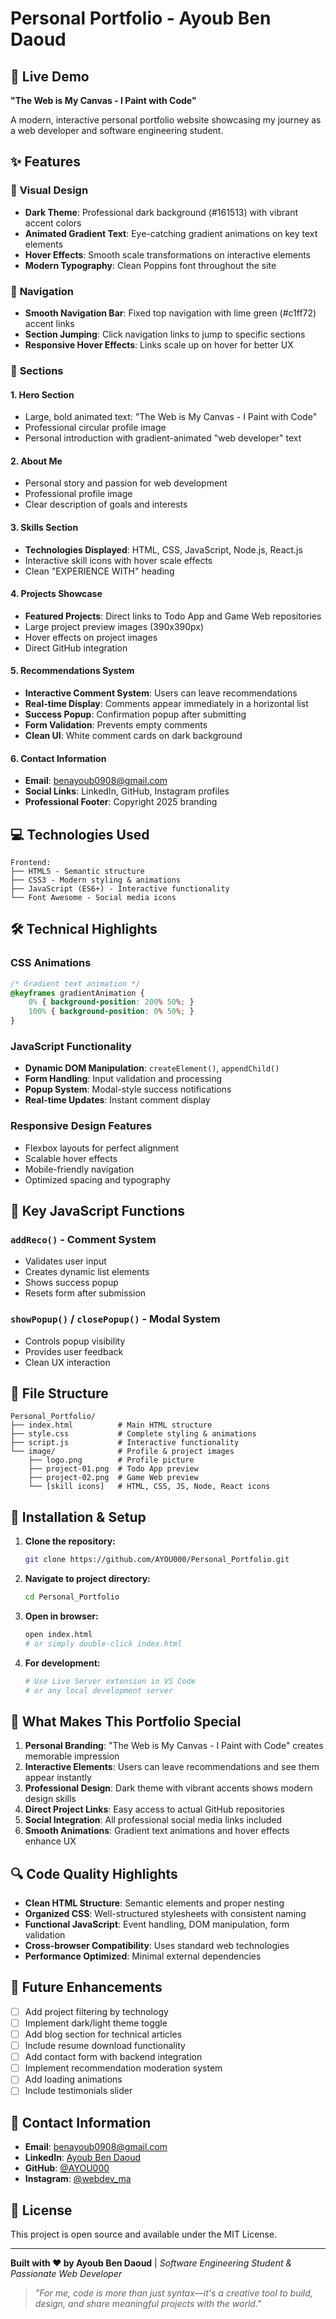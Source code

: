 # Personal Portfolio - Ayoub Ben Daoud

## 🚀 Live Demo
**"The Web is My Canvas - I Paint with Code"**

A modern, interactive personal portfolio website showcasing my journey as a web developer and software engineering student.

## ✨ Features

### 🎨 **Visual Design**
- **Dark Theme**: Professional dark background (#161513) with vibrant accent colors
- **Animated Gradient Text**: Eye-catching gradient animations on key text elements
- **Hover Effects**: Smooth scale transformations on interactive elements
- **Modern Typography**: Clean Poppins font throughout the site

### 🧭 **Navigation**
- **Smooth Navigation Bar**: Fixed top navigation with lime green (#c1ff72) accent links
- **Section Jumping**: Click navigation links to jump to specific sections
- **Responsive Hover Effects**: Links scale up on hover for better UX

### 📱 **Sections**

#### 1. **Hero Section**
- Large, bold animated text: "The Web is My Canvas - I Paint with Code"
- Professional circular profile image
- Personal introduction with gradient-animated "web developer" text

#### 2. **About Me**
- Personal story and passion for web development
- Professional profile image
- Clear description of goals and interests

#### 3. **Skills Section**
- **Technologies Displayed**: HTML, CSS, JavaScript, Node.js, React.js
- Interactive skill icons with hover scale effects
- Clean "EXPERIENCE WITH" heading

#### 4. **Projects Showcase**
- **Featured Projects**: Direct links to Todo App and Game Web repositories
- Large project preview images (390x390px)
- Hover effects on project images
- Direct GitHub integration

#### 5. **Recommendations System**
- **Interactive Comment System**: Users can leave recommendations
- **Real-time Display**: Comments appear immediately in a horizontal list
- **Success Popup**: Confirmation popup after submitting
- **Form Validation**: Prevents empty comments
- **Clean UI**: White comment cards on dark background

#### 6. **Contact Information**
- **Email**: benayoub0908@gmail.com
- **Social Links**: LinkedIn, GitHub, Instagram profiles
- **Professional Footer**: Copyright 2025 branding

## 💻 Technologies Used

```
Frontend:
├── HTML5 - Semantic structure
├── CSS3 - Modern styling & animations
├── JavaScript (ES6+) - Interactive functionality
└── Font Awesome - Social media icons
```

## 🛠️ Technical Highlights

### **CSS Animations**
```css
/* Gradient text animation */
@keyframes gradientAnimation {
    0% { background-position: 200% 50%; }
    100% { background-position: 0% 50%; }
}
```

### **JavaScript Functionality**
- **Dynamic DOM Manipulation**: `createElement()`, `appendChild()`
- **Form Handling**: Input validation and processing
- **Popup System**: Modal-style success notifications
- **Real-time Updates**: Instant comment display

### **Responsive Design Features**
- Flexbox layouts for perfect alignment
- Scalable hover effects
- Mobile-friendly navigation
- Optimized spacing and typography

## 🔧 Key JavaScript Functions

### `addReco()` - Comment System
- Validates user input
- Creates dynamic list elements
- Shows success popup
- Resets form after submission

### `showPopup()` / `closePopup()` - Modal System
- Controls popup visibility
- Provides user feedback
- Clean UX interaction

## 📁 File Structure
```
Personal_Portfolio/
├── index.html          # Main HTML structure
├── style.css           # Complete styling & animations
├── script.js           # Interactive functionality
└── image/              # Profile & project images
    ├── logo.png        # Profile picture
    ├── project-01.png  # Todo App preview
    ├── project-02.png  # Game Web preview
    └── [skill icons]   # HTML, CSS, JS, Node, React icons
```

## 🚀 Installation & Setup

1. **Clone the repository:**
   ```bash
   git clone https://github.com/AYOU000/Personal_Portfolio.git
   ```

2. **Navigate to project directory:**
   ```bash
   cd Personal_Portfolio
   ```

3. **Open in browser:**
   ```bash
   open index.html
   # or simply double-click index.html
   ```

4. **For development:**
   ```bash
   # Use Live Server extension in VS Code
   # or any local development server
   ```

## 🎯 What Makes This Portfolio Special

1. **Personal Branding**: "The Web is My Canvas - I Paint with Code" creates memorable impression
2. **Interactive Elements**: Users can leave recommendations and see them appear instantly
3. **Professional Design**: Dark theme with vibrant accents shows modern design skills
4. **Direct Project Links**: Easy access to actual GitHub repositories
5. **Social Integration**: All professional social media links included
6. **Smooth Animations**: Gradient text animations and hover effects enhance UX

## 🔍 Code Quality Highlights

- **Clean HTML Structure**: Semantic elements and proper nesting
- **Organized CSS**: Well-structured stylesheets with consistent naming
- **Functional JavaScript**: Event handling, DOM manipulation, form validation
- **Cross-browser Compatibility**: Uses standard web technologies
- **Performance Optimized**: Minimal external dependencies

## 🌟 Future Enhancements

- [ ] Add project filtering by technology
- [ ] Implement dark/light theme toggle
- [ ] Add blog section for technical articles
- [ ] Include resume download functionality
- [ ] Add contact form with backend integration
- [ ] Implement recommendation moderation system
- [ ] Add loading animations
- [ ] Include testimonials slider

## 📧 Contact Information

- **Email**: benayoub0908@gmail.com
- **LinkedIn**: [Ayoub Ben Daoud](https://www.linkedin.com/in/ayoub-ben-daoud-43359a324/)
- **GitHub**: [@AYOU000](https://github.com/AYOU000)
- **Instagram**: [@webdev_ma](https://www.instagram.com/webdev_ma/)

## 📄 License

This project is open source and available under the MIT License.

---

**Built with ❤️ by Ayoub Ben Daoud** | *Software Engineering Student & Passionate Web Developer*

> *"For me, code is more than just syntax—it's a creative tool to build, design, and share meaningful projects with the world."*
